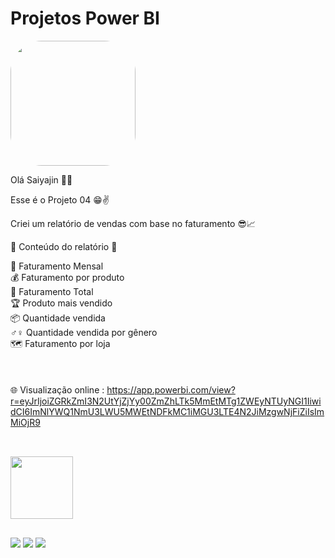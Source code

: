 # Projetos Power BI

<img width="200" height="200" align="center" style="border-radius:50px;" src="https://2.bp.blogspot.com/-XQe6E05Wla8/WtzuYt-EbOI/AAAAAAAAAp8/wEgTbOT8SB4hrvK0yonRP8WuVeCL8SbNQCLcBGAs/s1600/Son%2BGoku%2B3.gif" />

Olá Saiyajin 👊💥

Esse é o Projeto 04 😁✌️

Criei um relatório de vendas com base no faturamento 😎📈

📄 Conteúdo do relatório 📄

📅 Faturamento Mensal <br>
💰 Faturamento por produto <br>
💸 Faturamento Total <br>
🏆 Produto mais vendido <br>
📦 Quantidade vendida <br>
♂️♀️ Quantidade vendida por gênero <br>
🗺️ Faturamento por loja <br>
<br><br><br>
🌐 Visualização online : 
https://app.powerbi.com/view?r=eyJrIjoiZGRkZmI3N2UtYjZjYy00ZmZhLTk5MmEtMTg1ZWEyNTUyNGI1IiwidCI6ImNlYWQ1NmU3LWU5MWEtNDFkMC1iMGU3LTE4N2JiMzgwNjFiZiIsImMiOjR9

##

<div style="display: inline_block"><br>
  <img width="100" height="100" align="center" src="https://cdn.iconscout.com/icon/free/png-64/power-bi-3244521-2701891.png" />  
</div>

  ##
 
<div> 
  <a href="https://www.youtube.com/channel/UC6aR2nPTkD6GECmEjQBEWtQ" target="_blank"><img src="https://img.shields.io/badge/YouTube-FF0000?style=for-the-badge&logo=youtube&logoColor=white" target="_blank"></a>
  <a href = "mailto:sayajinsql@outlook.com"><img src="https://img.shields.io/badge/Microsoft_Outlook-0078D4?style=for-the-badge&logo=microsoft-outlook&logoColor=white" target="_blank"></a>
  <a href="https://www.linkedin.com/in/jvnogueiraa" target="_blank"><img src="https://img.shields.io/badge/-LinkedIn-%230077B5?style=for-the-badge&logo=linkedin&logoColor=white" target="_blank"></a> 

 
</div>
